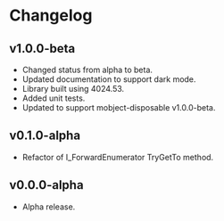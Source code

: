 # Changelog

## v1.0.0-beta

- Changed status from alpha to beta.
- Updated documentation to support dark mode.
- Library built using 4024.53.
- Added unit tests.
- Updated to support mobject-disposable v1.0.0-beta.

## v0.1.0-alpha

- Refactor of I_ForwardEnumerator TryGetTo method.

## v0.0.0-alpha

- Alpha release.
